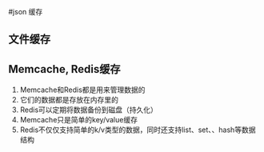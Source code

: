 #json 缓存

## 文件缓存
## Memcache, Redis缓存


1.   Memcache和Redis都是用来管理数据的
2.   它们的数据都是存放在内存里的
3.   Redis可以定期将数据备份到磁盘（持久化）
4.   Memcache只是简单的key/value缓存
5.   Redis不仅仅支持简单的k/v类型的数据，同时还支持list、set、、hash等数据结构